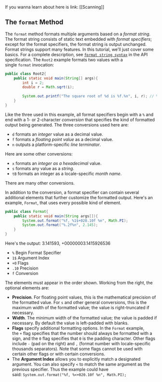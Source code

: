 If you wanna learn about here is link: [[Scanning]]
## The `format` Method
The `format` method formats multiple arguments based on a _format string_. The format string consists of static text embedded with _format specifiers_; except for the format specifiers, the format string is output unchanged.
Format strings support many features. In this tutorial, we'll just cover some basics. For a complete description, see [`format string syntax`](https://docs.oracle.com/javase/8/docs/api/java/util/Formatter.html#syntax) in the API specification.
The `Root2` example formats two values with a single `format` invocation:
```java
public class Root2{
	public static void main(String[] args){
		int i = 2;
		double r = Math.sqrt(i);
		
		System.out.printf("The square root of %d is %f.%n", i, r); // %n is platform-independent newline character
	}
}
```
Like the three used in this example, all format specifiers begin with a `%` and end with a 1- or 2-character _conversion_ that specifies the kind of formatted output being generated. The three conversions used here are:

- `d` formats an _integer_ value as a decimal value.
- `f` formats a _floating point value_ as a decimal value.
- `n` outputs a platform-specific _line terminator_.

Here are some other conversions:

- `x` formats an _integer as a hexadecimal_ value.
- `s` formats any value as a _string_.
- `tB` formats an integer as a locale-specific _month name_.

There are many other conversions.

In addition to the conversion, a format specifier can contain several additional elements that further customize the formatted output. Here's an example, `Format`, that uses every possible kind of element.
```java
public class Format{
	public static void main(String args[]){
		System.out.format("%f, %1$+020.10f %n", Math.PI);
		System.out.format("%.2f%n", 2.145);
	}
}
```
Here's the output:
3.141593, +00000003.1415926536

- `%`         Begin Format Specifier
- `1$`       Argument Index
- `+0`       Flags
- `.10`     Precision
- `f`         Conversion

The elements must appear in the order shown. Working from the right, the optional elements are:

- **Precision**. For floating point values, this is the mathematical precision of the formatted value. For `s` and other general conversions, this is the maximum width of the formatted value; the value is right-truncated if necessary.
- **Width**. The minimum width of the formatted value; the value is padded if necessary. By default the value is left-padded with blanks.
- **Flags** specify additional formatting options. In the `Format` example, the `+` flag specifies that the number should always be formatted with a sign, and the `0` flag specifies that `0` is the padding character. Other flags include `-` (pad on the right) and `,` (format number with locale-specific thousands separators). Note that some flags cannot be used with certain other flags or with certain conversions.
- The **Argument Index** allows you to explicitly match a designated argument. You can also specify `<` to match the same argument as the previous specifier. Thus the example could have said: `System.out.format("%f, %<+020.10f %n", Math.PI);`


